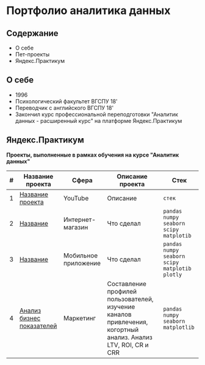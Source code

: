 # Портфолио аналитика данных

## Содержание
+ О себе
+ Пет-проекты
+ Яндекс.Практикум

## О себе
+ 1996
+ Психологический факультет ВГСПУ 18'
+ Переводчик с английского ВГСПУ 18'
+ Закончил курс профессиональной переподготовки "Аналитик данных - расширенный курс" на платформе Яндекс.Практикум

## Яндекс.Практикум
**Проекты, выполненные в рамках обучения на курсе "Аналитик данных"**

|#|Название проекта|Сфера|Описание проекта|Стек|
|-----|-----|-----|-----|-----|
|1|[Название проекта]()| YouTube| Описание| `стек` |
|2|[Название]()|Интернет-магазин| Что сделал | `pandas` `numpy` `seaborn` `scipy` `matplotib`|
|3|[Название]()| Мобильное приложение|Что сделал |`pandas` `numpy` `seaborn` `scipy` `matplotib` `plotly`|
|4| [Анализ бизнес показателей](https://github.com/SiriusSergio/portfolio/tree/main/Marketing%20Analysis) | Маркетинг | Составление профилей пользователей, изучение каналов привлечения, когортный анализ. Анализ LTV, ROI, CR и CRR |`pandas`  `numpy` `seaborn` `matplotlib`|
